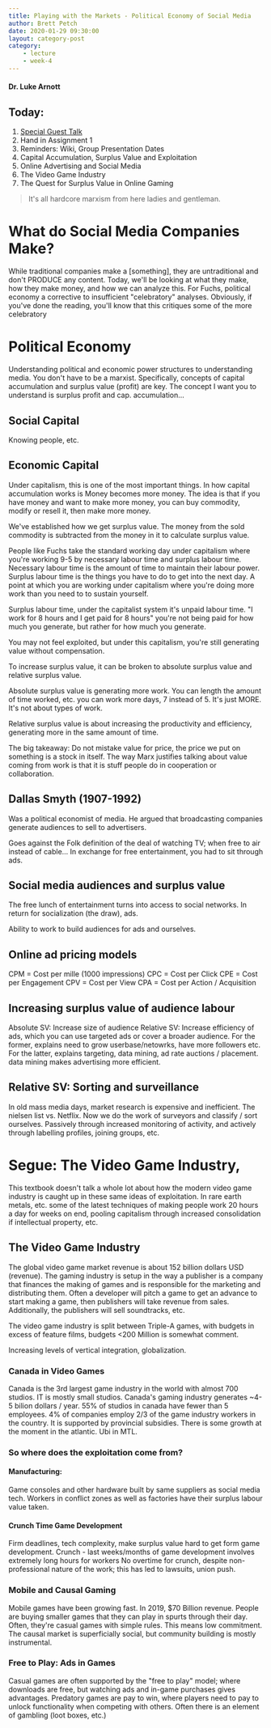 ```yaml
---
title: Playing with the Markets - Political Economy of Social Media
author: Brett Petch
date: 2020-01-29 09:30:00
layout: category-post
category: 
    - lecture
    - week-4
---
```


#### Dr. Luke Arnott

## Today:
1. [Special Guest Talk]()
2. Hand in Assignment 1
3. Reminders: Wiki, Group Presentation Dates
4. Capital Accumulation, Surplus Value and Exploitation
5. Online Advertising and Social Media
6. The Video Game Industry
7. The Quest for Surplus Value in Online Gaming

> It's all hardcore marxism from here ladies and gentleman.

# What do Social Media Companies Make?
While traditional companies make a [something], they are untraditional and don't PRODUCE any content. Today, we'll be looking at what they make, how they make money, and how we can analyze this. For Fuchs, political economy a corrective to insufficient "celebratory" analyses. Obviously, if you've done the reading, you'll know that this critiques some of the more celebratory 

# Political Economy
Understanding political and economic power structures to understanding media. You don't have to be a marxist. Specifically, concepts of capital accumulation and surplus value (profit) are key. The concept I want you to understand is surplus profit and cap. accumulation...

## Social Capital
Knowing people, etc.

## Economic Capital
Under capitalism, this is one of the most important things.
In how capital accumulation works is Money becomes more money. The idea is that if you have money and want to make more money, you can buy commodity, modify or resell it, then make more money.

We've established how we get surplus value. The money from the sold commodity is subtracted from the money in it to calculate surplus value.

People like Fuchs take the standard working day under capitalism where you're working 9-5 by necessary labour time and surplus labour time. Necessary labour time is the amount of time to maintain their labour power. Surplus labour time is the things you have to do to get into the next day. A point at which you are working under capitalism where you're doing more work than you need to to sustain yourself.

Surplus labour time, under the capitalist system it's unpaid labour time. "I work for 8 hours and I get paid for 8 hours" you're not being paid for how much you generate, but rather for how much you generate.

You may not feel exploited, but under this capitalism, you're still generating value without compensation. 

To increase surplus value, it can be broken to absolute surplus value and relative surplus value. 

Absolute surplus value is generating more work. You can length the amount of time worked, etc. you can work more days, 7 instead of 5. It's just MORE. It's not about types of work.

Relative surplus value is about increasing the productivity and efficiency, generating more in the same amount of time.

The big takeaway:
Do not mistake value for price, the price we put on something is a stock in itself. The way Marx justifies talking about value coming from work is that it is stuff people do in cooperation or collaboration. 

## Dallas Smyth (1907-1992)
Was a political economist of media. He argued that broadcasting companies generate audiences to sell to advertisers.

Goes against the Folk definition of the deal of watching TV; when free to air instead of cable... In exchange for free entertainment, you had to sit through ads.

## Social media audiences and surplus value
The free lunch of entertainment turns into access to social networks. In return for socialization (the draw), ads.

Ability to work to build audiences for ads and ourselves.

## Online ad pricing models
CPM = Cost per mille (1000 impressions)
CPC = Cost per Click
CPE = Cost per Engagement
CPV = Cost per View
CPA = Cost per Action / Acquisition

## Increasing surplus value of audience labour
Absolute SV: Increase size of audience
Relative SV: Increase efficiency of ads, which you can use targeted ads or cover a broader audience.
For the former, explains need to grow userbase/netowrks, have more followers etc.
For the latter, explains targeting, data mining, ad rate auctions / placement.
data mining makes advertising more efficient. 

## Relative SV: Sorting and surveillance
In old mass media days, market research is expensive and inefficient. The nielsen list vs. Netflix. Now we do the work of surveyors and classify / sort ourselves. Passively through increased monitoring of activity, and actively through labelling profiles, joining groups, etc.

# Segue: The Video Game Industry,
This textbook doesn't talk a whole lot about how the modern video game industry is caught up in these same ideas of exploitation. In rare earth metals, etc. some of the latest techniques of making people work 20 hours a day for weeks on end, pooling capitalism through increased consolidation if intellectual property, etc.

## The Video Game Industry
The global video game market revenue is about 152 billion dollars USD (revenue). The gaming industry is setup in the way a publisher is a company that finances the making of games and is responsible for the marketing and distributing them. Often a developer will pitch a game to get an advance to start making a game, then publishers will take revenue from sales. Additionally, the publishers will sell soundtracks, etc.

The video game industry is split between Triple-A games, with budgets in excess of feature films, budgets <200 Million is somewhat comment.

Increasing levels of vertical integration, globalization.

### Canada in Video Games
Canada is the 3rd largest game industry in the world with almost 700 studios. IT is mostly small studios. Canada's gaming industry generates ~4-5 bilion dollars / year. 55% of studios in canada have fewer than 5 employees. 4% of companies employ 2/3 of the game industry workers in the country. It is supported by provincial subsidies. There is some growth at the moment in the atlantic. Ubi in MTL.

### So where does the exploitation come from?
#### Manufacturing: 
Game consoles and other hardware built by same suppliers as social media tech. Workers in conflict zones as well as factories have their surplus labour value taken.

#### Crunch Time Game Development
Firm deadlines, tech complexity, make surplus value hard to get form game development.
Crunch - last weeks/months of game development involves extremely long hours for workers
No overtime for crunch, despite non-professional nature of the work; this has led to lawsuits, union push.

### Mobile and Causal Gaming
Mobile games have been growing fast. In 2019, $70 Billion revenue. People are buying smaller games that they can play in spurts through their day. Often, they're casual games with simple rules. This means low commitment. The causal market is superficially social, but community building is mostly instrumental.

### Free to Play: Ads in Games
Casual games are often supported by the "free to play" model; where downloads are free, but watching ads and in-game purchases gives advantages. Predatory games are pay to win, where players need to pay to unlock functionality when competing with others. Often there is an element of gambling (loot boxes, etc.)

